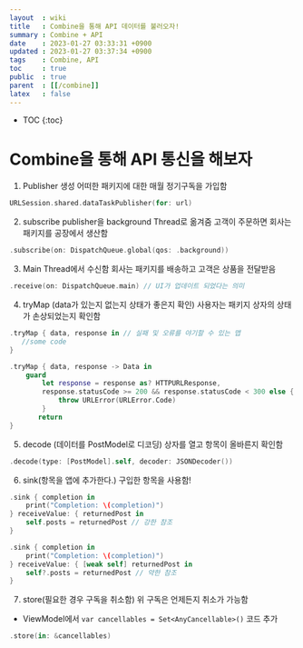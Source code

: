 ```yaml
---
layout  : wiki
title   : Combine을 통해 API 데이터를 불러오자!
summary : Combine + API
date    : 2023-01-27 03:33:31 +0900
updated : 2023-01-27 03:37:34 +0900
tags    : Combine, API
toc     : true
public  : true
parent  : [[/combine]]
latex   : false
---
```

* TOC
{:toc}

# Combine을 통해 API 통신을 해보자




1. Publisher 생성
어떠한 패키지에 대한 매월 정기구독을 가입함
```swift
URLSession.shared.dataTaskPublisher(for: url)
```

2. subscribe publisher을 background Thread로 옮겨줌
고객이 주문하면 회사는 패키지를 공장에서 생산함
```swift
.subscribe(on: DispatchQueue.global(qos: .background))
```


3. Main Thread에서 수신함
회사는 패키지를 배송하고 고객은 상품을 전달받음
```swift
.receive(on: DispatchQueue.main) // UI가 업데이트 되었다는 의미
```

4. tryMap (data가 있는지 없는지 상태가 좋은지 확인)
사용자는 패키지 상자의 상태가 손상되었는지 확인함
```swift
.tryMap { data, response in // 실패 및 오류를 야기할 수 있는 맵
   //some code
}
```

```swift
.tryMap { data, response -> Data in
	guard
		let response = response as? HTTPURLResponse,
		response.statusCode >= 200 && response.statusCode < 300 else {
			throw URLError(URLError.Code)
		}
	   return
}
```

5. decode (데이터를 PostModel로 디코딩)
상자를 열고 항목이 올바른지 확인함
```swift
.decode(type: [PostModel].self, decoder: JSONDecoder())
```

6. sink(항목을 앱에 추가한다.)
구입한 항목을 사용함!
```swift
.sink { completion in
	print("Completion: \(completion)")
} receiveValue: { returnedPost in
	self.posts = returnedPost // 강한 참조
}
```

```swift
.sink { completion in
	print("Completion: \(completion)")
} receiveValue: { [weak self] returnedPost in
	self?.posts = returnedPost // 약한 참조
}
```


7. store(필요한 경우 구독을 취소함)
위 구독은 언제든지 취소가 가능함
- ViewModel에서 `var cancellables = Set<AnyCancellable>()` 코드 추가
```swift
.store(in: &cancellables)
```


